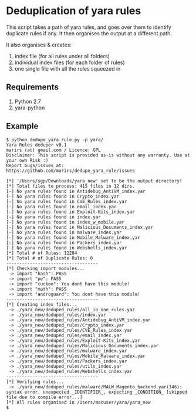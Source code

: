 # Deduplication of yara rules

This script takes a path of yara rules, and goes over them to identify duplicate rules if any. It then organises the output at a different path.

It also organises & creates:
1. index file (for all rules under all folders)
2. individual index files (for each folder of rules)
3. one single file with all the rules squeezed in

## Requirements

1. Python 2.7
2. yara-python

## Example

```
$ python dedupe_yara_rule.py -p yara/
Yara Rules deduper v0.1
marirs (at) gmail.com / Licence: GPL
Disclaimer: This script is provided as-is without any warranty. Use at your own Risk :)
Report bugs/issues at: https://github.com/marirs/dedupe_yara_rule/issues

[*] '/Users/sgp/Downloads/yara_new' set to be the output directory!
[*] Total files to process: 415 files in 12 dirs.
[-] No yara rules found in Antidebug_AntiVM_index.yar
[-] No yara rules found in Crypto_index.yar
[-] No yara rules found in CVE_Rules_index.yar
[-] No yara rules found in email_index.yar
[-] No yara rules found in Exploit-Kits_index.yar
[-] No yara rules found in index.yar
[-] No yara rules found in index_w_mobile.yar
[-] No yara rules found in Malicious_Documents_index.yar
[-] No yara rules found in malware_index.yar
[-] No yara rules found in Mobile_Malware_index.yar
[-] No yara rules found in Packers_index.yar
[-] No yara rules found in Webshells_index.yar
[*] Total # of Rules: 12284
[*] Total # of Duplicate Rules: 0
-----------------------------------
[*] Checking import modules...
 -> import "hash": PASS
 -> import "pe": PASS
 -> import "cuckoo": You dont have this module!
 -> import "math": PASS
 -> import "androguard": You dont have this module!
-----------------------------------
[*] Creating index files...
 -> ./yara_new/deduped_rules/all_in_one_rules.yar
 -> ./yara_new/deduped_rules/index.yar
 -> ./yara_new/deduped_rules/Antidebug_AntiVM_index.yar
 -> ./yara_new/deduped_rules/Crypto_index.yar
 -> ./yara_new/deduped_rules/CVE_Rules_index.yar
 -> ./yara_new/deduped_rules/email_index.yar
 -> ./yara_new/deduped_rules/Exploit-Kits_index.yar
 -> ./yara_new/deduped_rules/Malicious_Documents_index.yar
 -> ./yara_new/deduped_rules/malware_index.yar
 -> ./yara_new/deduped_rules/Mobile_Malware_index.yar
 -> ./yara_new/deduped_rules/Packers_index.yar
 -> ./yara_new/deduped_rules/utils_index.yar
 -> ./yara_new/deduped_rules/Webshells_index.yar
-----------------------------------
[*] Verifying rules...
 -> ./yara_new/deduped_rules/malware/MALW_Magento_backend.yar(146): syntax error, unexpected _IDENTIFIER_, expecting _CONDITION_ [skipped file due to compile error...]
[*] All rules organised in /Users/macuser/yara/yara_new
$
```

